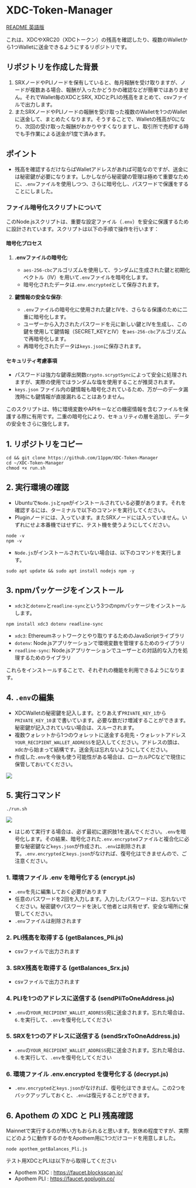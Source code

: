 # XDC-Token-Manager

[README 英語版](./README.md)

これは、XDCやXRC20（XDCトークン）の残高を確認したり、複数のWalletから1つWalletに送金できるようにするリポジトリです。

## リポジトリを作成した背景

1. SRXノードやPLIノードを保有していると、毎月報酬を受け取りますが、ノードが複数ある場合、報酬が入ったかどうかの確認などが簡単ではありません。それでWallet毎のXDCとSRX, XDCとPLIの残高をまとめて、csvファイルで出力します。
2. またSRXノードやPLIノードの報酬を受け取った複数のWalletを1つのWalletに送金して、まとめたくなります。そうすることで、Walletの残高が0になり、次回の受け取った報酬がわかりやすくなりますし、取引所で売却する時でも手作業による送金が1度で済みます。

## ポイント

- 残高を確認するだけならばWalletアドレスがあれば可能なのですが、送金には秘密鍵が必要になります。しかしながら秘密鍵の管理は極めて重要なために、`.env`ファイルを使用しつつ、さらに暗号化し、パスワードで保護をすることにしました。

### ファイル暗号化スクリプトについて

このNode.jsスクリプトは、重要な設定ファイル（`.env`）を安全に保護するために設計されています。スクリプトは以下の手順で操作を行います：



#### 暗号化プロセス

1. **.envファイルの暗号化**:
   - `aes-256-cbc`アルゴリズムを使用して、ランダムに生成された鍵と初期化ベクトル（IV）を用いて`.env`ファイルを暗号化します。
   - 暗号化されたデータは`.env.encrypted`として保存されます。

2. **鍵情報の安全な保存**:
   - `.env`ファイルの暗号化に使用された鍵とIVを、さらなる保護のために二重に暗号化します。
   - ユーザーから入力されたパスワードを元に新しい鍵とIVを生成し、この鍵を使用して鍵情報（SECRET_KEYとIV）を`aes-256-cbc`アルゴリズムで再暗号化します。
   - 再暗号化されたデータは`keys.json`に保存されます。

#### セキュリティ考慮事項

- パスワードは強力な鍵導出関数`crypto.scryptSync`によって安全に処理されますが、実際の使用ではランダムな塩を使用することが推奨されます。
- `keys.json` ファイル内の鍵情報も暗号化されているため、万が一のデータ漏洩時にも鍵情報が直接漏れることはありません。

このスクリプトは、特に環境変数やAPIキーなどの機密情報を含むファイルを保護する際に有用です。二重の暗号化により、セキュリティの層を追加し、データの安全をさらに強化します。



## 1. リポジトリをコピー
```
cd && git clone https://github.com/11ppm/XDC-Token-Manager
cd ~/XDC-Token-Manager
chmod +x run.sh
```

## 2. 実行環境の確認

- Ubuntuで`Node.js`と`npm`がインストールされている必要があります。それを確認するには、ターミナルで以下のコマンドを実行してください。
- Pluginノードには、入っています。またSRXノードには入っていません。いずれにせよ本番機ではせずに、テスト機を使うようにしてください。

```
node -v
npm -v
```

- `Node.js`がインストールされていない場合は、以下のコマンドを実行します。

```
sudo apt update && sudo apt install nodejs npm -y 
```

## 3. npmパッケージをインストール

- `xdc3`と`dotenv`と`readline-sync`という3つのnpmパッケージをインストールします。

```
npm install xdc3 dotenv readline-sync
```

- `xdc3`: Ethereumネットワークとやり取りするためのJavaScriptライブラリ
- `dotenv`: Node.jsアプリケーションで環境変数を管理するためのライブラリ
- `readline-sync`: Node.jsアプリケーションでユーザーとの対話的な入力を処理するためのライブラリ

これらをインストールすることで、それぞれの機能を利用できるようになります。


## 4. `.env`の編集
- XDCWalletの秘密鍵を記入します。とりあえず`PRIVATE_KEY_1`から`PRIVATE_KEY_10`まで書いています。必要な数だけ増減することができます。秘密鍵が記入されていない場合は、スルーされます。
- 複数ウォレットから1つのウォレットに送金する宛先・ウォレットアドレス`YOUR_RECIPIENT_WALLET_ADDRESS`を記入してください。アドレスの頭は、xdcから始まって結構です。送金先は忘れないようにしてください。
- 作成した`.env`を今後も使う可能性がある場合は、ローカルPCなどで現住に保管しておいてください。

<img src="img/01.png">

## 5. 実行コマンド

```
./run.sh
```

<img src="img/02.png">

- はじめて実行する場合は、必ず最初に選択肢1を選んでください。`.env`を暗号化します。その結果、暗号化された`.env.encrypted`ファイルと複合化に必要な秘密鍵など`keys.json`が作成され、`.env`は削除されます。`.env.encrypted`と`keys.json`がなければ、復号化はできませんので、ご注意ください。

### 1. 環境ファイル .env を暗号化する (encrypt.js)
- `.env`を先に編集しておく必要があります
- 任意のパスワードを2回を入力します。入力したパスワードは、忘れないでください。秘密鍵やパスワードを決して他者とは共有せず、安全な場所に保管してください。
- `.env`ファイルは削除されます
### 2. PLI残高を取得する (getBalances_Pli.js)
- csvファイルで出力されます
### 3. SRX残高を取得する (getBalances_Srx.js)
- csvファイルで出力されます
### 4. PLIを1つのアドレスに送信する (sendPliToOneAddress.js)
- `.env`の`YOUR_RECIPIENT_WALLET_ADDRESS`宛に送金されます。忘れた場合は、`6.`を実行して、`.env`を復号化してください
### 5. SRXを1つのアドレスに送信する (sendSrxToOneAddress.js)
- `.env`の`YOUR_RECIPIENT_WALLET_ADDRESS`宛に送金されます。忘れた場合は、`6.`を実行して、`.env`を復号化してください
### 6. 環境ファイル .env.encrypted を復号化する (decrypt.js)
- `.env.encrypted`と`keys.json`がなければ、復号化はできません。この2つをバックアップしておくと、`.env`は復元することができます。

## 6. Apothem の XDC と PLI 残高確認

Mainnetで実行するのが怖い方もおられると思います。気休め程度ですが、実際にどのように動作するのかをApothem用に1つだけコードを用意しました。
```
node apothem_getBalances_Pli.js
```
テスト用XDCとPLIは以下から取得してください
- Apothem XDC : https://faucet.blocksscan.io/
- Apothem PLI : https://faucet.goplugin.co/


